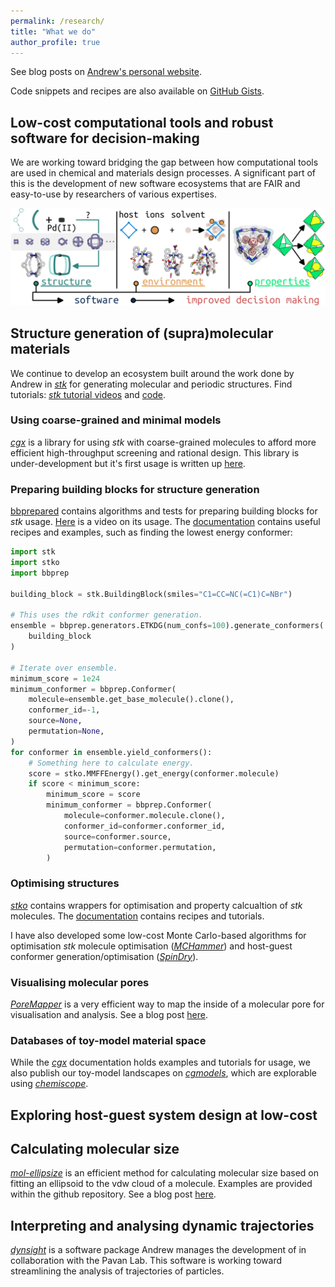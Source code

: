 ```yaml
---
permalink: /research/
title: "What we do"
author_profile: true
---
```


See blog posts on [Andrew's personal website](https://andrewtarzia.github.io/year-archive/).

Code snippets and recipes are also available on [GitHub Gists](https://gist.github.com/andrewtarzia).


## Low-cost computational tools and robust software for decision-making

We are working toward bridging the gap between how computational tools are used in chemical and materials design processes.
A significant part of this is the development of new software ecosystems that are FAIR and easy-to-use by researchers of various expertises.

![Components in molecular materials design](/assets/research_schematic_aprofuob_1.png)


## Structure generation of (supra)molecular materials

We continue to develop an ecosystem built around the work done by Andrew in [<i>stk</i>](https://github.com/lukasturcani/stk) for generating molecular and periodic structures. Find tutorials: [<i>stk</i> tutorial videos](https://www.youtube.com/watch?v=mPr9D7nCQ84&list=PLIWYdPQ9hLzVngMF8NOkiApMtgc_ZwZgO) and [code](https://github.com/andrewtarzia/stk-examples).

### Using coarse-grained and minimal models

[_cgx_](https://github.com/andrewtarzia/CGExplore) is a library for using _stk_ with coarse-grained molecules to afford more efficient high-throughput screening and rational design. This library is under-development but it's first usage is written up [here](https://chemrxiv.org/engage/chemrxiv/article-details/64c7aed1658ec5f7e57cf4d8).

### Preparing building blocks for structure generation

[bbprepared](https://github.com/andrewtarzia/bbprepared) contains algorithms and tests for preparing building blocks for <i>stk</i> usage. [Here](https://youtu.be/dbQwhlpf5Jc) is a video on its usage. The [documentation](https://bbprepared.readthedocs.io/en/latest/) contains useful recipes and examples, such as finding the lowest energy conformer:

```python
import stk
import stko
import bbprep

building_block = stk.BuildingBlock(smiles="C1=CC=NC(=C1)C=NBr")

# This uses the rdkit conformer generation.
ensemble = bbprep.generators.ETKDG(num_confs=100).generate_conformers(
    building_block
)

# Iterate over ensemble.
minimum_score = 1e24
minimum_conformer = bbprep.Conformer(
    molecule=ensemble.get_base_molecule().clone(),
    conformer_id=-1,
    source=None,
    permutation=None,
)
for conformer in ensemble.yield_conformers():
    # Something here to calculate energy.
    score = stko.MMFFEnergy().get_energy(conformer.molecule)
    if score < minimum_score:
        minimum_score = score
        minimum_conformer = bbprep.Conformer(
            molecule=conformer.molecule.clone(),
            conformer_id=conformer.conformer_id,
            source=conformer.source,
            permutation=conformer.permutation,
        )
```


### Optimising structures

[<i>stko</i>](https://github.com/JelfsMaterialsGroup/stko) contains wrappers for optimisation and property calcualtion of <i>stk</i> molecules.
The [documentation](https://stko-docs.readthedocs.io/) contains recipes and tutorials.

I have also developed some low-cost Monte Carlo-based algorithms for optimisation _stk_ molecule optimisation ([_MCHammer_](https://github.com/andrewtarzia/MCHammer)) and host-guest conformer generation/optimisation ([_SpinDry_](https://github.com/andrewtarzia/SpinDry)).

### Visualising molecular pores

[_PoreMapper_](https://github.com/andrewtarzia/PoreMapper) is a very efficient way to map the inside of a molecular pore for visualisation and analysis. See a blog post [here](https://andrewtarzia.github.io/posts/2021/11/poremapper-post/).


### Databases of toy-model material space

While the [_cgx_](https://cgexplore.readthedocs.io/en/latest/) documentation holds examples and tutorials for usage, we also publish our toy-model landscapes on [_cgmodels_](https://cgmodels.readthedocs.io/en/latest/), which are explorable using [_chemiscope_](https://chemiscope.org).

## Exploring host-guest system design at low-cost


## Calculating molecular size

[_mol-ellipsize_](https://github.com/andrewtarzia/mol-ellipsize) is an efficient method for calculating molecular size based on fitting an ellipsoid to the vdw cloud of a molecule. Examples are provided within the github repository. See a blog post [here](https://andrewtarzia.github.io/posts/2022/01/molellipsize-post/).

## Interpreting and analysing dynamic trajectories

[_dynsight_](https://github.com/GMPavanLab/dynsight) is a software package Andrew manages the development of in collaboration with the Pavan Lab.
This software is working toward streamlining the analysis of trajectories of particles.
